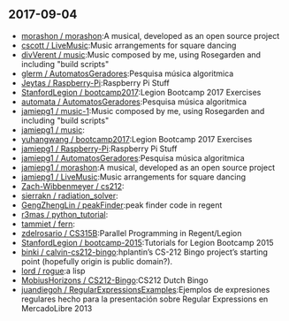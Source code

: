 ## 2017-09-04

* [morashon / morashon](https://github.com/morashon/morashon):A musical, developed as an open source project
* [cscott / LiveMusic](https://github.com/cscott/LiveMusic):Music arrangements for square dancing
* [divVerent / music](https://github.com/divVerent/music):Music composed by me, using Rosegarden and including "build scripts"
* [glerm / AutomatosGeradores](https://github.com/glerm/AutomatosGeradores):Pesquisa música algoritmica
* [Jeytas / Raspberry-Pi](https://github.com/Jeytas/Raspberry-Pi):Raspberry Pi Stuff
* [StanfordLegion / bootcamp2017](https://github.com/StanfordLegion/bootcamp2017):Legion Bootcamp 2017 Exercises
* [automata / AutomatosGeradores](https://github.com/automata/AutomatosGeradores):Pesquisa música algoritmica
* [jamiepg1 / music-1](https://github.com/jamiepg1/music-1):Music composed by me, using Rosegarden and including "build scripts"
* [jamiepg1 / music](https://github.com/jamiepg1/music):
* [yuhangwang / bootcamp2017](https://github.com/yuhangwang/bootcamp2017):Legion Bootcamp 2017 Exercises
* [jamiepg1 / Raspberry-Pi](https://github.com/jamiepg1/Raspberry-Pi):Raspberry Pi Stuff
* [jamiepg1 / AutomatosGeradores](https://github.com/jamiepg1/AutomatosGeradores):Pesquisa música algoritmica
* [jamiepg1 / morashon](https://github.com/jamiepg1/morashon):A musical, developed as an open source project
* [jamiepg1 / LiveMusic](https://github.com/jamiepg1/LiveMusic):Music arrangements for square dancing
* [Zach-Wibbenmeyer / cs212](https://github.com/Zach-Wibbenmeyer/cs212):
* [sierrakn / radiation_solver](https://github.com/sierrakn/radiation_solver):
* [GengZhengLin / peakFinder](https://github.com/GengZhengLin/peakFinder):peak finder code in regent
* [r3mas / python_tutorial](https://github.com/r3mas/python_tutorial):
* [tammiet / fern](https://github.com/tammiet/fern):
* [zdelrosario / CS315B](https://github.com/zdelrosario/CS315B):Parallel Programming in Regent/Legion
* [StanfordLegion / bootcamp-2015](https://github.com/StanfordLegion/bootcamp-2015):Tutorials for Legion Bootcamp 2015
* [binki / calvin-cs212-bingo](https://github.com/binki/calvin-cs212-bingo):hplantin’s CS-212 Bingo project’s starting point (hopefully origin is public domain?).
* [lord / rogue](https://github.com/lord/rogue):a lisp
* [MobiusHorizons / CS212-Bingo](https://github.com/MobiusHorizons/CS212-Bingo):CS212 Dutch Bingo
* [juandiegoh / RegularExpressionsExamples](https://github.com/juandiegoh/RegularExpressionsExamples):Ejemplos de expresiones regulares hecho para la presentación sobre Regular Expressions en MercadoLibre 2013
